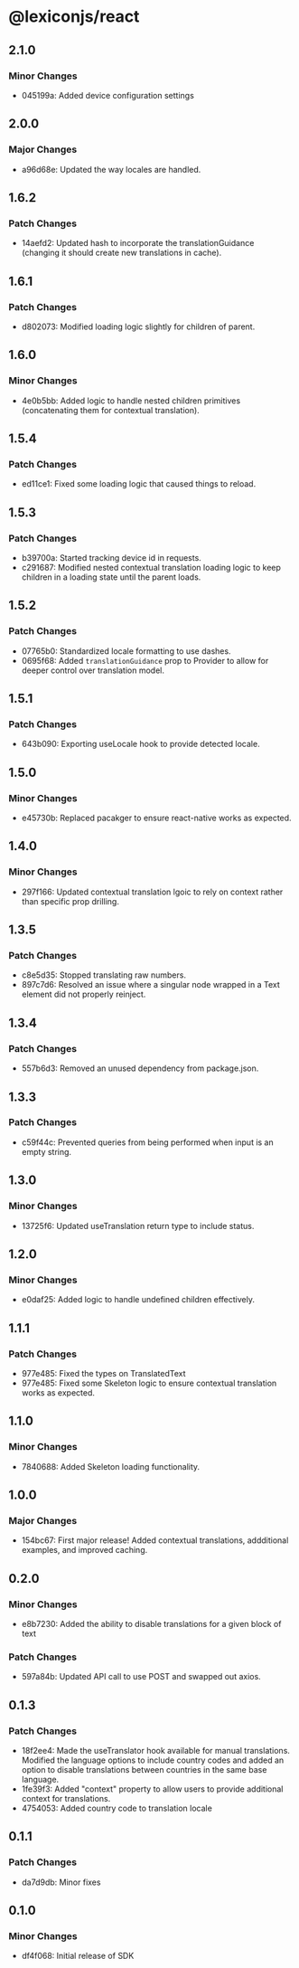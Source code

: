 # @lexiconjs/react

## 2.1.0

### Minor Changes

- 045199a: Added device configuration settings

## 2.0.0

### Major Changes

- a96d68e: Updated the way locales are handled.

## 1.6.2

### Patch Changes

- 14aefd2: Updated hash to incorporate the translationGuidance (changing it should create new translations in cache).

## 1.6.1

### Patch Changes

- d802073: Modified loading logic slightly for children of parent.

## 1.6.0

### Minor Changes

- 4e0b5bb: Added logic to handle nested children primitives (concatenating them for contextual translation).

## 1.5.4

### Patch Changes

- ed11ce1: Fixed some loading logic that caused things to reload.

## 1.5.3

### Patch Changes

- b39700a: Started tracking device id in requests.
- c291687: Modified nested contextual translation loading logic to keep children in a loading state until the parent loads.

## 1.5.2

### Patch Changes

- 07765b0: Standardized locale formatting to use dashes.
- 0695f68: Added `translationGuidance` prop to Provider to allow for deeper control over translation model.

## 1.5.1

### Patch Changes

- 643b090: Exporting useLocale hook to provide detected locale.

## 1.5.0

### Minor Changes

- e45730b: Replaced pacakger to ensure react-native works as expected.

## 1.4.0

### Minor Changes

- 297f166: Updated contextual translation lgoic to rely on context rather than specific prop drilling.

## 1.3.5

### Patch Changes

- c8e5d35: Stopped translating raw numbers.
- 897c7d6: Resolved an issue where a singular node wrapped in a Text element did not properly reinject.

## 1.3.4

### Patch Changes

- 557b6d3: Removed an unused dependency from package.json.

## 1.3.3

### Patch Changes

- c59f44c: Prevented queries from being performed when input is an empty string.

## 1.3.0

### Minor Changes

- 13725f6: Updated useTranslation return type to include status.

## 1.2.0

### Minor Changes

- e0daf25: Added logic to handle undefined children effectively.

## 1.1.1

### Patch Changes

- 977e485: Fixed the types on TranslatedText
- 977e485: Fixed some Skeleton logic to ensure contextual translation works as expected.

## 1.1.0

### Minor Changes

- 7840688: Added Skeleton loading functionality.

## 1.0.0

### Major Changes

- 154bc67: First major release! Added contextual translations, addditional examples, and improved caching.

## 0.2.0

### Minor Changes

- e8b7230: Added the ability to disable translations for a given block of text

### Patch Changes

- 597a84b: Updated API call to use POST and swapped out axios.

## 0.1.3

### Patch Changes

- 18f2ee4: Made the useTranslator hook available for manual translations. Modified the language options to include country codes and added an option to disable translations between countries in the same base language.
- 1fe39f3: Added "context" property to allow users to provide additional context for translations.
- 4754053: Added country code to translation locale

## 0.1.1

### Patch Changes

- da7d9db: Minor fixes

## 0.1.0

### Minor Changes

- df4f068: Initial release of SDK
